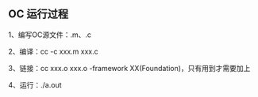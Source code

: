 ## OC 运行过程

1、编写OC源文件：.m、.c

2、编译：cc -c  xxx.m xxx.c

3、链接：cc xxx.o xxx.o -framework XX(Foundation)，只有用到才需要加上

4、运行：./a.out